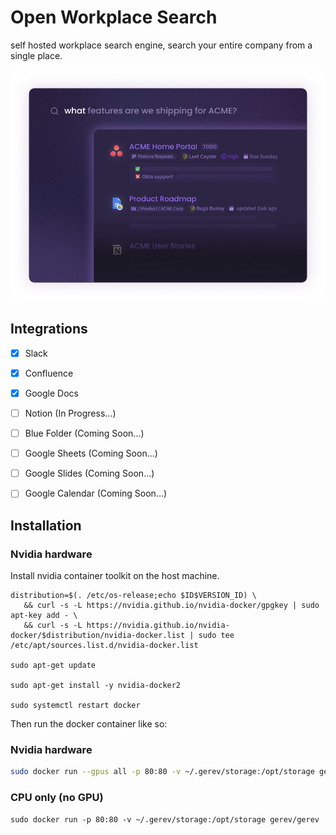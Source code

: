 # Open Workplace Search
self hosted workplace search engine, search your entire company from a single place.

![gerev](./images/product-example.png)


## Integrations
 - [x] Slack
 - [x] Confluence
 - [x] Google Docs
 - [ ] Notion (In Progress...)
 - [ ] Blue Folder (Coming Soon...)
 - [ ] Google Sheets (Coming Soon...)
 - [ ] Google Slides (Coming Soon...)
 - [ ] Google Calendar (Coming Soon...)


## Installation

### Nvidia hardware
Install nvidia container toolkit on the host machine.

```
distribution=$(. /etc/os-release;echo $ID$VERSION_ID) \
   && curl -s -L https://nvidia.github.io/nvidia-docker/gpgkey | sudo apt-key add - \
   && curl -s -L https://nvidia.github.io/nvidia-docker/$distribution/nvidia-docker.list | sudo tee /etc/apt/sources.list.d/nvidia-docker.list
   
sudo apt-get update

sudo apt-get install -y nvidia-docker2

sudo systemctl restart docker
```


Then run the docker container like so:

### Nvidia hardware
```bash
sudo docker run --gpus all -p 80:80 -v ~/.gerev/storage:/opt/storage gerev/gerev
```

### CPU only (no GPU)
```
sudo docker run -p 80:80 -v ~/.gerev/storage:/opt/storage gerev/gerev
```
